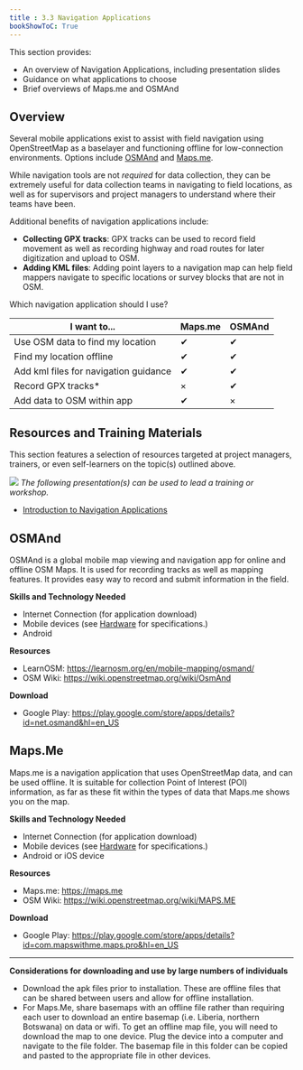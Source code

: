 ```yaml
---
title : 3.3 Navigation Applications
bookShowToC: True
---
```


This section provides:  

*   An overview of Navigation Applications, including presentation slides
*   Guidance on what applications to choose 
*   Brief overviews of Maps.me and OSMAnd


## Overview
Several mobile applications exist to assist with field navigation using OpenStreetMap as a baselayer and functioning offline for low-connection environments. Options include [OSMAnd](https://osmand.net/) and [Maps.me](https://maps.me/).<br>

While navigation tools are not *required* for data collection, they can be extremely useful for data collection teams in navigating to field locations, as well as for supervisors and project managers to understand where their teams have been. 

Additional benefits of navigation applications include:

*  **Collecting GPX tracks**: GPX tracks can be used to record field movement as well as recording highway and road routes for later digitization and upload to OSM. 
*  **Adding KML files**: Adding point layers to a navigation map can help field mappers navigate to specific locations or survey blocks that are not in OSM. 

Which navigation application should I use?


| I want to...                           | Maps.me | OSMAnd |
|------------------------------------------------|-----|------|
| Use OSM data to find my location                        | ✔   | ✔    |
| Find my location offline                        | ✔   | ✔    |
| Add kml files for navigation guidance                        | ✔   | ✔    |
| Record GPX tracks*                        | ×   | ✔    |
| Add data to OSM within app                        | ✔   | ×    |


## Resources and Training Materials
This section features a selection of resources targeted at project managers, trainers, or even self-learners on the topic(s) outlined above.

![](/images/training_presentations_wide.PNG)
*The following presentation(s) can be used to lead a training or workshop.*

*  [Introduction to Navigation Applications](https://docs.google.com/presentation/d/1pio6SeVv93IVWl2_UM6tg2CR-AJE1SfqEKUJZM90o0g/edit?usp=sharing)


## OSMAnd
OSMAnd is a global mobile map viewing and navigation app for online and offline OSM Maps. It is used for recording tracks as well as mapping features. It provides easy way to record and submit information in the field.

**Skills and Technology Needed**

* Internet Connection (for application download)
* Mobile devices (see [Hardware](https://github.com/hotosm/toolbox/wiki/1.5-Hardware) for specifications.) 
* Android

**Resources**

* LearnOSM: https://learnosm.org/en/mobile-mapping/osmand/
* OSM Wiki: https://wiki.openstreetmap.org/wiki/OsmAnd

**Download**

* Google Play: https://play.google.com/store/apps/details?id=net.osmand&hl=en_US

## Maps.Me
Maps.me is a navigation application that uses OpenStreetMap data, and can be used offline. It is suitable for collection Point of Interest (POI) information, as far as these fit within the types of data that Maps.me shows you on the map.

**Skills and Technology Needed**

* Internet Connection (for application download)
* Mobile devices (see [Hardware](https://github.com/hotosm/toolbox/wiki/1.5-Hardware) for specifications.) 
* Android or iOS device

**Resources**

* Maps.me: https://maps.me
* OSM Wiki: https://wiki.openstreetmap.org/wiki/MAPS.ME

**Download**

* Google Play: https://play.google.com/store/apps/details?id=com.mapswithme.maps.pro&hl=en_US

***
**Considerations for downloading and use by large numbers of individuals**

*  Download the apk files prior to installation. These are offline files that can be shared between users and allow for offline installation. 
*  For Maps.Me, share basemaps with an offline file rather than requiring each user to download an entire basemap (i.e. Liberia, northern Botswana) on data or wifi. To get an offline map file, you will need to download the map to one device. Plug the device into a computer and navigate to the file folder. The basemap file in this folder can be copied and pasted to the appropriate file in other devices. 
